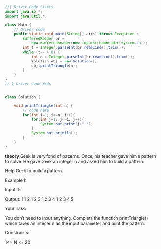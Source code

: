 ```java
//{ Driver Code Starts
import java.io.*;
import java.util.*;

class Main {
    // Driver code
    public static void main(String[] args) throws Exception {
        BufferedReader br =
            new BufferedReader(new InputStreamReader(System.in));
        int t = Integer.parseInt(br.readLine().trim());
        while (t-- > 0) {
            int n = Integer.parseInt(br.readLine().trim());
            Solution obj = new Solution();
            obj.printTriangle(n);
        }
    }
}
// } Driver Code Ends


class Solution {

    void printTriangle(int n) {
        // code here
        for(int i=1; i<=n; i++){
            for(int j=1; j<=i; j++){
                System.out.print(j+" ");
            }
            System.out.println();
        }
    }
}


```

**theory**
Geek is very fond of patterns. Once, his teacher gave him a  pattern to solve. He gave Geek an integer n and asked him to build a pattern.

Help Geek to build a pattern.

 

Example 1:

Input: 5

Output:
1
1 2 
1 2 3 
1 2 3 4 
1 2 3 4 5

 

Your Task:

You don't need to input anything. Complete the function printTriangle() which takes  an integer n  as the input parameter and print the pattern.

Constraints:

1<= N <= 20
